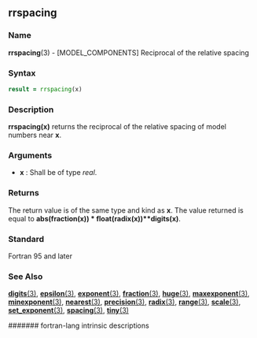 ## rrspacing
### __Name__

__rrspacing__(3) - \[MODEL\_COMPONENTS\] Reciprocal of the relative spacing


### __Syntax__
```fortran
result = rrspacing(x)
```
### __Description__

__rrspacing(x)__ returns the reciprocal of the relative spacing of model
numbers near __x__.

### __Arguments__

  - __x__
    : Shall be of type _real_.

### __Returns__

The return value is of the same type and kind as __x__. The value returned
is equal to __abs(fraction(x)) \* float(radix(x))\*\*digits(x)__.

### __Standard__

Fortran 95 and later

### __See Also__

[__digits__(3)](DIGITS),
[__epsilon__(3)](EPSILON),
[__exponent__(3)](EXPONENT),
[__fraction__(3)](FRACTION),
[__huge__(3)](HUGE),
[__maxexponent__(3)](MAXEXPONENT),
[__minexponent__(3)](MINEXPONENT),
[__nearest__(3)](NEAREST),
[__precision__(3)](PRECISION),
[__radix__(3)](RADIX),
[__range__(3)](RANGE),
[__scale__(3)](SCALE),
[__set\_exponent__(3)](SET_EXPONENT),
[__spacing__(3)](SPACING),
[__tiny__(3)](TINY)


####### fortran-lang intrinsic descriptions
